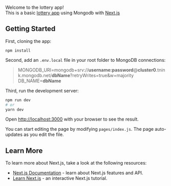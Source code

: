 Welcome to the lottery app!<br>
This is a basic [lottery app](https://ilottery.herokuapp.com/) using Mongodb with [Next.js](https://nextjs.org/)<br>

## Getting Started

First, cloning the app:
```
npm install
```

Second, add an `.env.local` file in your root folder to MongoDB connections:
> MONGODB_URI=mongodb+srv://**username:password**@**cluster0**.tnink.mongodb.net/**dbName**?retryWrites=true&w=majority
> DB_NAME=**dbName**

Third, run the development server:
```bash
npm run dev
# or
yarn dev
```

Open [http://localhost:3000](http://localhost:3000) with your browser to see the result.

You can start editing the page by modifying `pages/index.js`. The page auto-updates as you edit the file.

## Learn More

To learn more about Next.js, take a look at the following resources:

- [Next.js Documentation](https://nextjs.org/docs) - learn about Next.js features and API.
- [Learn Next.js](https://nextjs.org/learn) - an interactive Next.js tutorial.